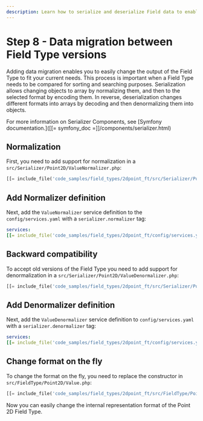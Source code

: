 ```yaml
---
description: Learn how to serialize and deserialize Field data to enable sorting or search.
---
```


# Step 8 -  Data migration between Field Type versions

Adding data migration enables you to easily change the output of the Field Type to fit your current needs.
This process is important when a Field Type needs to be compared for sorting and searching purposes.
Serialization allows changing objects to array by normalizing them, and then to the selected format by encoding them.
In reverse, deserialization changes different formats into arrays by decoding and then denormalizing them into objects.

For more information on Serializer Components, see [Symfony documentation.]([[= symfony_doc =]]/components/serializer.html)

## Normalization 

First, you need to add support for normalization in a `src/Serializer/Point2D/ValueNormalizer.php`:

```php
[[= include_file('code_samples/field_types/2dpoint_ft/src/Serializer/Point2D/ValueNormalizer.php') =]]
```

##  Add Normalizer definition

Next, add the `ValueNormalizer` service definition to the `config/services.yaml` with a `serializer.normalizer` tag:
 
```yaml
services:
[[= include_file('code_samples/field_types/2dpoint_ft/config/services.yaml', 39, 42) =]]
```

## Backward compatibility

To accept old versions of the Field Type you need to add support for denormalization in a `src/Serializer/Point2D/ValueDenormalizer.php`:

```php
[[= include_file('code_samples/field_types/2dpoint_ft/src/Serializer/Point2D/ValueDenormalizer.php') =]]
```

## Add Denormalizer definition

Next, add the `ValueDenormalizer` service definition to `config/services.yaml` with a `serializer.denormalizer` tag:
 
```yaml
services:
[[= include_file('code_samples/field_types/2dpoint_ft/config/services.yaml', 43, 46) =]]
```

## Change format on the fly

To change the format on the fly, you need to replace the constructor in `src/FieldType/Point2D/Value.php`:

```php
[[= include_file('code_samples/field_types/2dpoint_ft/src/FieldType/Point2D/Value.php', 24, 31) =]]
```

Now you can easily change the internal representation format of the Point 2D Field Type.
